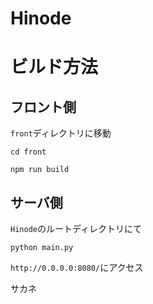 # Hinode

# ビルド方法

## フロント側

`front`ディレクトリに移動

```
cd front
```

```
npm run build
```

## サーバ側

`Hinode`のルートディレクトリにて

```
python main.py
```

`http://0.0.0.0:8080/`にアクセス

サカネ

